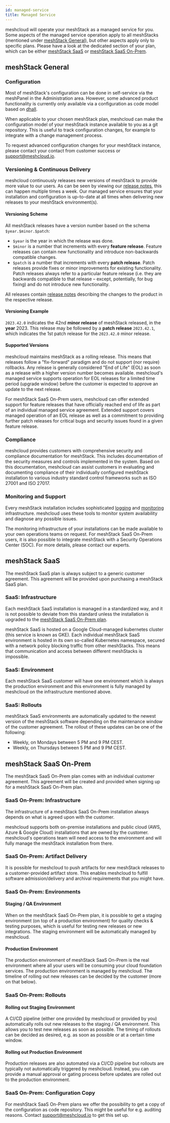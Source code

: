 ```yaml
---
id: managed-service
title: Managed Service
---
```


meshcloud will operate your meshStack as a managed service for you.
Some aspects of the managed service operation apply to all meshStacks (mentioned under [meshStack General](#meshstack-general)),
but other aspects apply only to specific plans. Please have a look at the dedicated section of your plan,
which can be either [meshStack SaaS](#meshstack-saas) or [meshStack SaaS On-Prem](#meshstack-saas-on-prem).

## meshStack General

### Configuration

Most of meshStack's configuration can be done in self-service via the meshPanel in the Administration area.
However, some advanced product functionality is currently only available via a configuration as code model based on [dhall](https://dhall-lang.org/).

When applicable to your chosen meshStack plan, meshcloud can make the configuration model of your meshStack instance available to you as a git repository.
This is useful to track configuration changes, for example to integrate with a change management process.

To request advanced configuration changes for your meshStack instance, please contact your contact from customer success or support@meshcloud.io.

### Versioning & Continuous Delivery

meshcloud continuously releases new versions of meshStack to provide more value to our users.
As can be seen by viewing our [release notes](pathname:///blog), this can happen multiple times a week.
Our managed service ensures that your installation and configuration is up-to-date at all
times when delivering new releases to your meshStack environment(s).

#### Versioning Scheme

All meshStack releases have a version number based on the schema `$year.$minor.$patch`:

- `$year` is the year in which the release was done.
- `$minor` is a number that increments with every **feature release**.
  Feature releases can contain new functionality and introduce non-backwards compatible changes.
- `$patch` is a number that increments with every **patch release**.
  Patch releases provide fixes or minor improvements for existing functionality.
  Patch releases always refer to a particular feature release (i.e. they are backwards compatible to that
  release – except, potentially, for bug fixing) and do not introduce new functionality.

All releases contain [release notes](pathname:///blog) describing the changes to the product in the respective release.

#### Versioning Example

`2023.42.0` indicates the 42nd **minor release** of meshStack released, in the **year** 2023.
This release may be followed by a **patch release** `2023.42.1`, which indicates the 1st patch release
for the `2023.42.0` minor release.

#### Supported Versions

meshcloud maintains meshStack as a rolling release. This means that releases follow a "fix-forward" paradigm and
do not support (nor require) rollbacks. Any release is generally considered "End of Life" (EOL) as soon as a release
with a higher version number becomes available. meshcloud's managed service supports operation for EOL releases for
a limited time period (upgrade window) before the customer is expected to approve an update to the next release.

For meshStack SaaS On-Prem users, meshcloud can offer extended support for feature releases that have officially
reached end of life as part of an individual managed service agreement. Extended support covers managed operation
of an EOL release as well as a commitment to providing further patch releases for critical bugs and security
issues found in a given feature release.

### Compliance

meshcloud provides customers with comprehensive security and compliance documentation for meshStack.
This includes documentation of the security measures and controls implemented in the system.
Based on this documentation, meshcloud can assist customers in evaluating and documenting compliance
of their individually configured meshStack installation to various industry standard control
frameworks such as ISO 27001 and ISO 27017.

### Monitoring and Support

Every meshStack installation includes sophisticated [logging](./logging.md)
and [monitoring](./monitoring.md) infrastructure. meshcloud uses these tools
to monitor system availability and diagnose any possible issues.

The monitoring infrastructure of your installations can be made available to your own operations teams on request.
For meshStack SaaS On-Prem users, it is also possible to integrate meshStack with a Security Operations Center (SOC).
For more details, please contact our experts.

## meshStack SaaS

The meshStack SaaS plan is always subject to a generic customer agreement.
This agreement will be provided upon purchasing a meshStack SaaS plan.

### SaaS: Infrastructure

Each meshStack SaaS installation is managed in a standardized way, and it is not possible to deviate from this
standard unless the installation is upgraded to the [meshStack SaaS On-Prem plan](#meshstack-saas-on-prem).

meshStack SaaS is hosted on a Google Cloud-managed kubernetes cluster (this service is known as GKE).
Each individual meshStack SaaS environment is hosted in its own so-called Kubernetes namespace, secured
with a network policy blocking traffic from other meshStacks.
This means that communication and access between different meshStacks is impossible.

### SaaS: Environment

Each meshStack SaaS customer will have one environment which is always the production environment
and this environment is fully managed by meshcloud on the infrastructure mentioned above.

### SaaS: Rollouts

meshStack SaaS environments are automatically updated to the newest version of the meshStack software
depending on the maintenance window of the customer agreement.
The rollout of these updates can be one of the following:

- Weekly, on Mondays between 5 PM and 9 PM CEST.
- Weekly, on Thursdays between 5 PM and 9 PM CEST.

## meshStack SaaS On-Prem

The meshStack SaaS On-Prem plan comes with an individual customer agreement.
This agreement will be created and provided when signing up for a meshStack SaaS On-Prem plan.

### SaaS On-Prem: Infrastructure

The infrastructure of a meshStack SaaS On-Prem installation always depends on what is agreed upon with the customer.

meshcloud supports both on-premise installations and public cloud (AWS, Azure & Google Cloud) installations
that are owned by the customer. meshcloud's operations team will need access to the environment and will fully
manage the meshStack installation from there.

### SaaS On-Prem: Artifact Delivery

It is possible for meshcloud to push artifacts for new meshStack releases to a customer-provided artifact store.
This enables meshcloud to fulfill software admission/delivery and archival requirements that you might have.

### SaaS On-Prem: Environments

#### Staging / QA Environment

When on the meshStack SaaS On-Prem plan, it is possible to get a staging environment (on top of a production environment)
for quality checks & testing purposes, which is useful for testing new releases or new integrations.
The staging environment will be automatically managed by meshcloud.

#### Production Environment

The production environment of meshStack SaaS On-Prem is the real environment where all your users will be consuming
your cloud foundation services.
The production environment is managed by meshcloud.
The timeline of rolling out new releases can be decided by the customer (more on that below).

### SaaS On-Prem: Rollouts

#### Rolling out Staging Environment

A CI/CD pipeline (either one provided by meshcloud or provided by you) automatically rolls out new releases to the staging / QA environment.
This allows you to test new releases as soon as possible. The timing of rollouts can be decided as desired,
e.g. as soon as possible or at a certain time window.

#### Rolling out Production Environment

Production releases are also automated via a CI/CD pipeline but rollouts are typically not automatically triggered by meshcloud.
Instead, you can provide a manual approval or gating process before updates are rolled out to the production environment.

### SaaS On-Prem: Configuration Copy

For meshStack SaaS On-Prem plans we offer the possibility to get a copy of the configuration as code repository.
This might be useful for e.g. auditing reasons. Contact support@meshcloud.io to get this set up.
